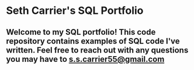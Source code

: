 # Seth Carrier's SQL Portfolio
## Welcome to my SQL portfolio! This code repository contains examples of SQL code I've written. Feel free to reach out with any questions you may have to s.s.carrier55@gmail.com
